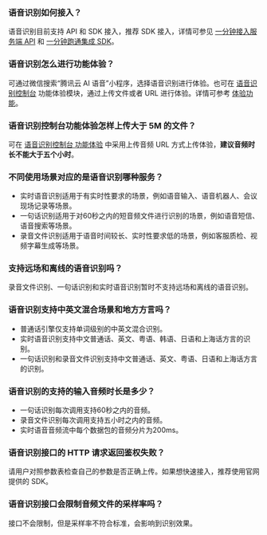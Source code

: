 ### 语音识别如何接入？
语音识别目前支持 API 和 SDK 接入，推荐 SDK 接入，详情可参见 [一分钟接入服务端 API](https://cloud.tencent.com/document/product/1093/54362) 和 [ 一分钟跑通集成 SDK](https://cloud.tencent.com/document/product/1093/52555)。

### 语音识别怎么进行功能体验？
可通过微信搜索“腾讯云 AI 语音”小程序，选择语音识别进行体验。也可在 [语音识别控制台](https://console.cloud.tencent.com/asr) 功能体验模块，通过上传文件或者 URL 进行体验。详情可参考 [体验功能](https://cloud.tencent.com/document/product/1093/54368)。

### 语音识别控制台功能体验怎样上传大于 5M 的文件？
可在 [语音识别控制台 功能体验](https://console.cloud.tencent.com/asr/demonstrate) 中采用上传音频 URL 方式上传体验，**建议音频时长不能大于五个小时**。

### 不同使用场景对应的是语音识别哪种服务？
- 实时语音识别适用于有实时性要求的场景，例如语音输入、语音机器人、会议现场记录等场景。
- 一句话识别适用于对60秒之内的短音频文件进行识别的场景，例如语音短信、语音搜索等场景。
- 录音文件识别适用于语音时间较长、实时性要求低的场景，例如客服质检、视频字幕生成等场景。

### 支持远场和离线的语音识别吗？
录音文件识别、一句话识别和实时语音识别暂时不支持远场和离线的语音识别。

### 语音识别支持中英文混合场景和地方方言吗？
- 普通话引擎仅支持单词级别的中英文混合识别。
- 实时语音识别支持中文普通话、英文、粤语、韩语、日语和上海话方言的识别。
- 一句话识别和录音文件识别支持中文普通话、英文、粤语、日语和上海话方言的识别。

### 语音识别的支持的输入音频时长是多少？
- 一句话识别每次调用支持60秒之内的音频。
- 录音文件识别每次调用支持五小时之内的音频。
- 实时语音音频流中每个数据包的音频分片为200ms。

### 语音识别接口的 HTTP 请求返回鉴权失败？
请用户对照参数表检查自己的参数是否正确上传。如果想快速接入，推荐使用官网提供的 SDK。

### 语音识别接口会限制音频文件的采样率吗？
接口不会限制，但是采样率不符合标准，会影响到识别效果。

